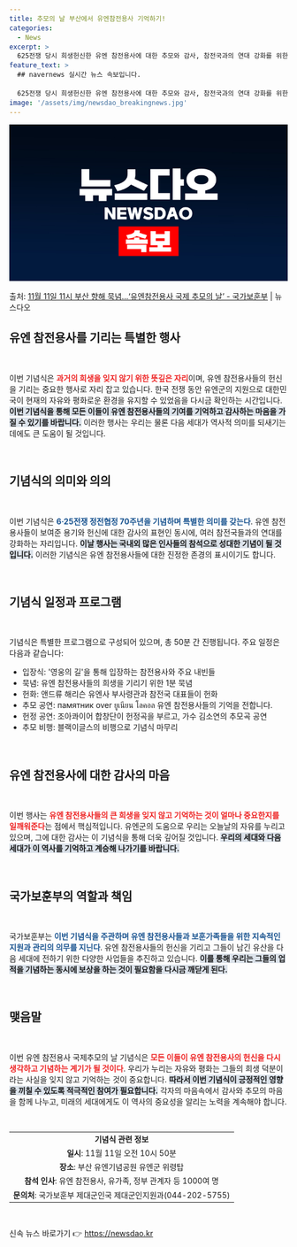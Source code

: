 ```yaml
---
title: 추모의 날 부산에서 유엔참전용사 기억하기!
categories:
  - News
excerpt: >
  625전쟁 당시 희생헌신한 유엔 참전용사에 대한 추모와 감사, 참전국과의 연대 강화를 위한 유엔 참전용사 국…
feature_text: >
  ## navernews 실시간 뉴스 속보입니다.

  625전쟁 당시 희생헌신한 유엔 참전용사에 대한 추모와 감사, 참전국과의 연대 강화를 위한 유엔 참전용사 국…
image: '/assets/img/newsdao_breakingnews.jpg'
---
```


![뉴스다오 속보](/assets/img/newsdao_breakingnews.jpg)

<p>출처: <a href="https://newsdao.kr/2482" rel="dofollow">11월 11일 11시 부산 향해 묵념…‘유엔참전용사 국제 추모의 날’ - 국가보훈부</a> | 뉴스다오</p>

<h2 data-ke-size="size26">유엔 참전용사를 기리는 특별한 행사</h2>

<p data-ke-size="size16">&nbsp;</p>
이번 기념식은 <b><span style="color: #ee2323;">과거의 희생을 잊지 않기 위한 뜻깊은 자리</span></b>이며, 유엔 참전용사들의 헌신을 기리는 중요한 행사로 자리 잡고 있습니다. 한국 전쟁 동안 유엔군의 지원으로 대한민국이 현재의 자유와 평화로운 환경을 유지할 수 있었음을 다시금 확인하는 시간입니다. <b><span style="background-color: #21538527;">이번 기념식을 통해 모든 이들이 유엔 참전용사들의 기여를 기억하고 감사하는 마음을 가질 수 있기를 바랍니다.</span></b> 이러한 행사는 우리는 물론 다음 세대가 역사적 의미를 되새기는 데에도 큰 도움이 될 것입니다.

<p data-ke-size="size16">&nbsp;</p>

<h2 data-ke-size="size26">기념식의 의미와 의의</h2>

<p data-ke-size="size16">&nbsp;</p>
이번 기념식은 <b><span style="color: #1a5490;">6·25전쟁 정전협정 70주년을 기념하며 특별한 의미를 갖는다</span></b>. 유엔 참전용사들이 보여준 용기와 헌신에 대한 감사의 표현인 동시에, 여러 참전국들과의 연대를 강화하는 자리입니다. <b><span style="background-color: #21538527;">이날 행사는 국내외 많은 인사들의 참석으로 성대한 기념이 될 것입니다.</span></b> 이러한 기념식은 유엔 참전용사들에 대한 진정한 존경의 표시이기도 합니다.

<p data-ke-size="size16">&nbsp;</p>

<h2 data-ke-size="size26">기념식 일정과 프로그램</h2>

<p data-ke-size="size16">&nbsp;</p>
기념식은 특별한 프로그램으로 구성되어 있으며, 총 50분 간 진행됩니다. 주요 일정은 다음과 같습니다: 

<ul>
<li>입장식: '영웅의 길'을 통해 입장하는 참전용사와 주요 내빈들</li>
<li>묵념: 유엔 참전용사들의 희생을 기리기 위한 1분 묵념</li>
<li>헌화: 앤드류 해리슨 유엔사 부사령관과 참전국 대표들이 헌화</li>
<li>추모 공연: памятник over ยูเนียน โลคอล 유엔 참전용사들의 기억을 전합니다.</li>
<li>헌정 공연: 조아콰이어 합창단이 헌정곡을 부르고, 가수 김소연의 추모곡 공연</li>
<li>추모 비행: 블랙이글스의 비행으로 기념식 마무리</li>
</ul>

<p data-ke-size="size16">&nbsp;</p>

<h2 data-ke-size="size26">유엔 참전용사에 대한 감사의 마음</h2>

<p data-ke-size="size16">&nbsp;</p>
이번 행사는 <b><span style="color: #ee2323;">유엔 참전용사들의 큰 희생을 잊지 않고 기억하는 것이 얼마나 중요한지를 일깨워준다</span></b>는 점에서 핵심적입니다. 유엔군의 도움으로 우리는 오늘날의 자유를 누리고 있으며, 그에 대한 감사는 이 기념식을 통해 더욱 깊어질 것입니다. <b><span style="background-color: #21538527;">우리의 세대와 다음 세대가 이 역사를 기억하고 계승해 나가기를 바랍니다.</span></b>

<p data-ke-size="size16">&nbsp;</p>

<h2 data-ke-size="size26">국가보훈부의 역할과 책임</h2>

<p data-ke-size="size16">&nbsp;</p>
국가보훈부는 <b><span style="color: #1a5490;">이번 기념식을 주관하며 유엔 참전용사들과 보훈가족들을 위한 지속적인 지원과 관리의 의무를 지닌다</span></b>. 유엔 참전용사들의 헌신을 기리고 그들이 남긴 유산을 다음 세대에 전하기 위한 다양한 사업들을 추진하고 있습니다. <b><span style="background-color: #21538527;">이를 통해 우리는 그들의 업적을 기념하는 동시에 보상을 하는 것이 필요함을 다시금 깨닫게 된다.</span></b>

<p data-ke-size="size16">&nbsp;</p>

<h2 data-ke-size="size26">맺음말</h2>

<p data-ke-size="size16">&nbsp;</p>
이번 유엔 참전용사 국제추모의 날 기념식은 <b><span style="color: #ee2323;">모든 이들이 유엔 참전용사의 헌신을 다시 생각하고 기념하는 계기가 될 것이다</span></b>. 우리가 누리는 자유와 평화는 그들의 희생 덕분이라는 사실을 잊지 않고 기억하는 것이 중요합니다. <b><span style="background-color: #21538527;">따라서 이번 기념식이 긍정적인 영향을 끼칠 수 있도록 적극적인 참여가 필요합니다.</span></b> 각자의 마음속에서 감사와 추모의 마음을 함께 나누고, 미래의 세대에게도 이 역사의 중요성을 알리는 노력을 계속해야 합니다.

<p data-ke-size="size16">&nbsp;</p>

<table style="text-align: center;">
<tr>
<td style="text-align: center; height: 17px;"><b>기념식 관련 정보</b></td>
</tr>
<tr>
<td style="text-align: center; height: 17px;"><b>일시</b>: 11월 11일 오전 10시 50분</td>
</tr>
<tr>
<td style="text-align: center; height: 17px;"><b>장소</b>: 부산 유엔기념공원 유엔군 위령탑</td>
</tr>
<tr>
<td style="text-align: center; height: 17px;"><b>참석 인사</b>: 유엔 참전용사, 유가족, 정부 관계자 등 1000여 명</td>
</tr>
<tr>
<td style="text-align: center; height: 17px;"><b>문의처</b>: 국가보훈부 제대군인국 제대군인지원과(044-202-5755)</td>
</tr>
</table>

<p data-ke-size="size16">&nbsp;</p> 

신속 뉴스 바로가기 👉 <a href="https://newsdao.kr" rel="dofollow">https://newsdao.kr</a>


